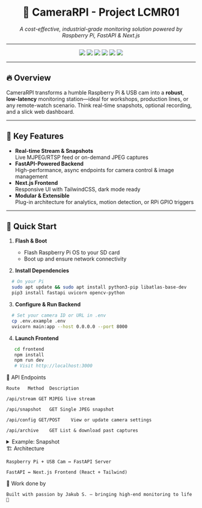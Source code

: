 <h1 align="center">📸 CameraRPI - Project LCMR01</h1>
<p align="center">
  <i>A cost-effective, industrial-grade monitoring solution powered by Raspberry Pi, FastAPI & Next.js</i>
</p>

---

<p align="center">
  <img src="https://img.shields.io/badge/Raspberry%20Pi-OS-A22846?style=for-the-badge&logo=raspberry-pi&logoColor=white" />
  <img src="https://img.shields.io/badge/FastAPI-009688?style=for-the-badge&logo=fastapi&logoColor=white" />
  <img src="https://img.shields.io/badge/Next.js-000000?style=for-the-badge&logo=next.js&logoColor=white" />
  <img src="https://img.shields.io/badge/TailwindCSS-06B6D4?style=for-the-badge&logo=tailwindcss&logoColor=white" />
  <img src="https://img.shields.io/badge/Python-3776AB?style=for-the-badge&logo=python&logoColor=white" />
  <img src="https://img.shields.io/badge/TypeScript-3178C6?style=for-the-badge&logo=typescript&logoColor=white" />
</p>

---

## 🔥 Overview

CameraRPI transforms a humble Raspberry Pi & USB cam into a **robust**, **low-latency** monitoring station—ideal for workshops, production lines, or any remote-watch scenario. Think real-time snapshots, optional recording, and a slick web dashboard.

---

## 🎯 Key Features

- **Real-time Stream & Snapshots**  
  Live MJPEG/RTSP feed or on-demand JPEG captures  
- **FastAPI-Powered Backend**  
  High-performance, async endpoints for camera control & image management  
- **Next.js Frontend**  
  Responsive UI with TailwindCSS, dark mode ready  
- **Modular & Extensible**  
  Plug-in architecture for analytics, motion detection, or RPi GPIO triggers  

---

## 🚀 Quick Start

1. **Flash & Boot**  
   - Flash Raspberry Pi OS to your SD card  
   - Boot up and ensure network connectivity
     
2. **Install Dependencies**  
 ```bash
   # On your Pi
   sudo apt update && sudo apt install python3-pip libatlas-base-dev
   pip3 install fastapi uvicorn opencv-python
 ```
   
3. **Configure & Run Backend**
  ```bash
    # Set your camera ID or URL in .env
    cp .env.example .env
    uvicorn main:app --host 0.0.0.0 --port 8000
  ```

4. **Launch Frontend**
 ```bash
    cd frontend
    npm install
    npm run dev
    # Visit http://localhost:3000
 ```

🔌 API Endpoints

    Route	Method	Description
    
    /api/stream	GET	MJPEG live stream
    
    /api/snapshot	GET	Single JPEG snapshot
    
    /api/config	GET/POST	View or update camera settings
    
    /api/archive	GET	List & download past captures
    
<details> <summary>Example: Snapshot</summary>

</details>
🏗️ Architecture

    Raspberry Pi + USB Cam ↔️ FastAPI Server

    FastAPI ↔️ Next.js Frontend (React + Tailwind)

🤝 Work done by

    Built with passion by Jakub S. — bringing high-end monitoring to life 🚀
